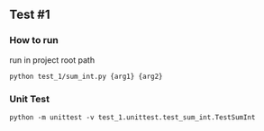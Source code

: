 ## Test #1

### How to run
run in project root path 
<pre><code>python test_1/sum_int.py {arg1} {arg2}</code></pre>

### Unit Test
<pre><code>python -m unittest -v test_1.unittest.test_sum_int.TestSumInt</code></pre>
